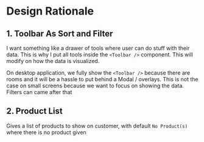 # Design Rationale

## 1. Toolbar As Sort and Filter

I want something like a drawer of tools where user can do stuff with their data.
This is why I put all tools inside the `<Toolbar />` component. This will modify
on how the data is visualized.

On desktop application, we fully show the `<Toolbar />` because there are rooms
and it will be a hassle to put behind a Modal / overlays. This is not the case
on small screens because we want to focus on showing the data. Filters can came
after that

## 2. Product List

Gives a list of products to show on customer, with default `No Product(s)` where
there is no product given
